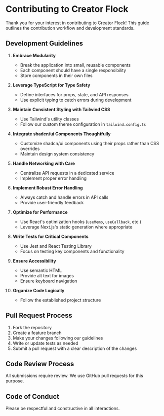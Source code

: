# Contributing to Creator Flock

Thank you for your interest in contributing to Creator Flock! This guide outlines the contribution workflow and development standards.

## Development Guidelines

1. **Embrace Modularity**
   - Break the application into small, reusable components
   - Each component should have a single responsibility
   - Store components in their own files

2. **Leverage TypeScript for Type Safety**
   - Define interfaces for props, state, and API responses
   - Use explicit typing to catch errors during development

3. **Maintain Consistent Styling with Tailwind CSS**
   - Use Tailwind's utility classes
   - Follow our custom theme configuration in `tailwind.config.ts`

4. **Integrate shadcn/ui Components Thoughtfully**
   - Customize shadcn/ui components using their props rather than CSS overrides
   - Maintain design system consistency

5. **Handle Networking with Care**
   - Centralize API requests in a dedicated service
   - Implement proper error handling

6. **Implement Robust Error Handling**
   - Always catch and handle errors in API calls
   - Provide user-friendly feedback

7. **Optimize for Performance**
   - Use React's optimization hooks (`useMemo`, `useCallback`, etc.)
   - Leverage Next.js's static generation where appropriate

8. **Write Tests for Critical Components**
   - Use Jest and React Testing Library
   - Focus on testing key components and functionality

9. **Ensure Accessibility**
   - Use semantic HTML
   - Provide alt text for images
   - Ensure keyboard navigation

10. **Organize Code Logically**
    - Follow the established project structure

## Pull Request Process

1. Fork the repository
2. Create a feature branch
3. Make your changes following our guidelines
4. Write or update tests as needed
5. Submit a pull request with a clear description of the changes

## Code Review Process

All submissions require review. We use GitHub pull requests for this purpose.

## Code of Conduct

Please be respectful and constructive in all interactions.